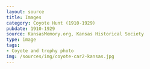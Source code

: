 ```yaml
---
layout: source
title: Images
category: Coyote Hunt (1910-1929)
pubdate: 1910-1929
source: KansasMemory.org, Kansas Historical Society
type: image
tags:
- Coyote and trophy photo
img: /sources/img/coyote-car2-kansas.jpg
---
```

